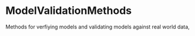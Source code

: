 # ModelValidationMethods
Methods for verfiying models and validating models against real world data,
